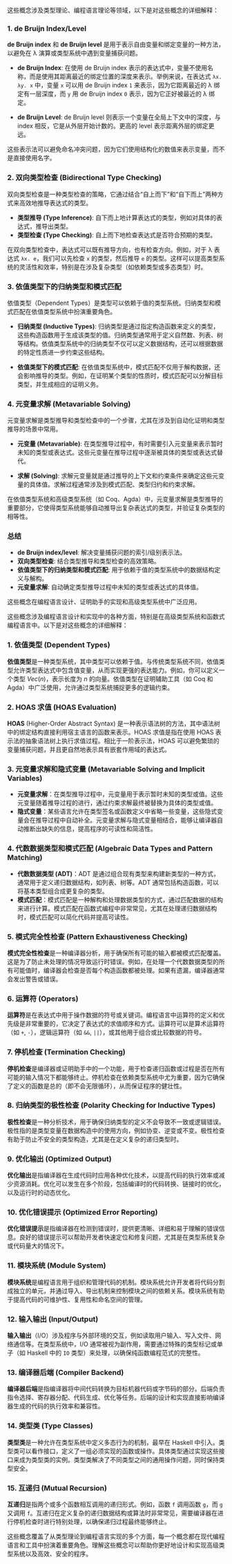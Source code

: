 这些概念涉及类型理论、编程语言理论等领域，以下是对这些概念的详细解释：

### 1. **de Bruijn Index/Level**
**de Bruijn index** 和 **de Bruijn level** 是用于表示自由变量和绑定变量的一种方法，以避免在 λ 演算或类型系统中遇到变量捕获问题。

- **de Bruijn Index**: 在使用 de Bruijn index 表示的表达式中，变量不使用名称，而是使用其距离最近的绑定位置的深度来表示。举例来说，在表达式 `λx. λy. x` 中，变量 `x` 可以用 de Bruijn index `1` 来表示，因为它距离最近的 λ 绑定有一层深度，而 `y` 用 de Bruijn index `0` 表示，因为它正好被最近的 λ 绑定。

- **de Bruijn Level**: de Bruijn level 则表示一个变量在全局上下文中的深度，与 index 相反，它是从外层开始计数的。更高的 level 表示距离外层的绑定更远。

这些表示法可以避免命名冲突问题，因为它们使用结构化的数值来表示变量，而不是直接使用名字。

### 2. **双向类型检查 (Bidirectional Type Checking)**
双向类型检查是一种类型检查的策略，它通过结合“自上而下”和“自下而上”两种方式来高效地推导表达式的类型。

- **类型推导 (Type Inference)**: 自下而上地计算表达式的类型，例如对具体的表达式，推导出类型。
- **类型检查 (Type Checking)**: 自上而下地检查表达式是否符合预期的类型。

在双向类型检查中，表达式可以既有推导方向，也有检查方向。例如，对于 λ 表达式 `λx. e`，我们可以先检查 `x` 的类型，然后推导 `e` 的类型。这样可以提高类型系统的灵活性和效率，特别是在涉及复杂类型（如依赖类型或多态类型）时。

### 3. **依值类型下的归纳类型和模式匹配**
依值类型（Dependent Types）是类型可以依赖于值的类型系统。归纳类型和模式匹配在依值类型系统中扮演重要角色。

- **归纳类型 (Inductive Types)**: 归纳类型是通过指定构造函数来定义的类型，这些构造函数用于生成该类型的值。归纳类型通常用于定义自然数、列表、树等结构。依值类型系统中的归纳类型不仅可以定义数据结构，还可以根据数据的特定性质进一步约束这些结构。

- **依值类型下的模式匹配**: 在依值类型系统中，模式匹配不仅用于解构数据，还会影响推导的类型。例如，在证明某个类型的性质时，模式匹配可以分解目标类型，并生成相应的证明义务。

### 4. **元变量求解 (Metavariable Solving)**
元变量求解是类型推导和类型检查中的一个步骤，尤其在涉及到自动化证明和类型推导的场景中常用。

- **元变量 (Metavariable)**: 在类型推导过程中，有时需要引入元变量来表示暂时未知的类型或表达式。这些元变量在推导过程中逐渐被具体的类型或表达式替代。

- **求解 (Solving)**: 求解元变量就是通过推导的上下文和约束条件来确定这些元变量的具体值。求解过程通常涉及到模式匹配、类型归约和约束求解。

在依值类型系统和高级类型系统（如 Coq、Agda）中，元变量求解是类型推导的重要部分，它使得类型系统能够自动推导出复杂表达式的类型，并验证复杂类型的相等性。

### 总结
- **de Bruijn index/level**: 解决变量捕获问题的索引/级别表示法。
- **双向类型检查**: 结合类型推导和类型检查的高效策略。
- **依值类型下的归纳类型和模式匹配**: 用于依赖于值的类型系统中的数据结构定义与解构。
- **元变量求解**: 自动确定类型推导过程中未知的类型或表达式的具体值。 

这些概念在编程语言设计、证明助手的实现和高级类型系统中广泛应用。



这些概念涉及编程语言设计和实现中的各种方面，特别是在高级类型系统和函数式编程语言中。以下是对这些概念的详细解释：

### 1. 依值类型 (Dependent Types)
**依值类型**是一种类型系统，其中类型可以依赖于值。与传统类型系统不同，依值类型允许类型表达式中包含值变量，从而实现更强的表达能力。例如，你可以定义一个类型 $Vec(n)$，表示长度为 $n$ 的向量。依值类型在证明辅助工具（如 Coq 和 Agda）中广泛使用，允许通过类型系统捕捉更多的逻辑约束。

### 2. HOAS 求值 (HOAS Evaluation)
**HOAS** (Higher-Order Abstract Syntax) 是一种表示语法树的方法，其中语法树中的绑定结构直接利用宿主语言的函数来表示。HOAS 求值是指在使用 HOAS 表示法的抽象语法树上执行求值过程。相比于一阶表示法，HOAS 可以避免繁琐的变量捕获问题，并且更自然地表示具有嵌套作用域的表达式。

### 3. 元变量求解和隐式变量 (Metavariable Solving and Implicit Variables)
- **元变量求解**：在类型推导过程中，元变量用于表示暂时未知的类型或值。这些元变量随着推导过程的进行，通过约束求解最终被替换为具体的类型或值。
- **隐式变量**：某些语言允许在类型签名或函数定义中省略一些变量，这些隐式变量会在推导过程中自动补全。元变量求解与隐式变量相结合，能够让编译器自动推断出缺失的信息，提高程序的可读性和简洁性。

### 4. 代数数据类型和模式匹配 (Algebraic Data Types and Pattern Matching)
- **代数数据类型 (ADT)**：ADT 是通过组合现有类型来构建新类型的一种方式，通常用于定义递归数据结构，如列表、树等。ADT 通常包括构造函数，可以将基本类型组合成更复杂的类型。
- **模式匹配**：模式匹配是一种解构和处理数据类型的方式，通过匹配数据的结构来进行计算。模式匹配在函数式编程中非常常见，尤其在处理递归数据结构时，模式匹配可以简化代码并提高可读性。

### 5. 模式完全性检查 (Pattern Exhaustiveness Checking)
**模式完全性检查**是一种编译器分析，用于确保所有可能的输入都被模式匹配覆盖。这是为了防止未处理的情况导致运行时错误。例如，在处理一个代数数据类型的所有可能值时，编译器会检查是否每个构造函数都被处理。如果有遗漏，编译器通常会发出警告或错误。

### 6. 运算符 (Operators)
**运算符**是在表达式中用于操作数据的符号或关键词。编程语言中运算符的定义和优先级是非常重要的，它决定了表达式的求值顺序和方式。运算符可以是算术运算符（如 `+`, `-`），逻辑运算符（如 `&&`, `||`），或其他用于组合或比较数据的符号。

### 7. 停机检查 (Termination Checking)
**停机检查**是编译器或证明助手中的一个功能，用于检查递归函数或过程是否在所有可能的输入情况下都能够终止。停机检查在依赖类型系统中尤为重要，因为它确保了定义的函数是总的（即不会无限循环），从而保证程序的健壮性。

### 8. 归纳类型的极性检查 (Polarity Checking for Inductive Types)
**极性检查**是一种分析技术，用于确保归纳类型的定义不会导致不一致或逻辑错误。极性指的是类型变量在数据构造中的使用方向，例如协变、逆变或不变。极性检查有助于防止不安全的类型构造，尤其是在定义复杂的递归类型时。

### 9. 优化输出 (Optimized Output)
**优化输出**是指编译器在生成代码时应用各种优化技术，以提高代码的执行效率或减少资源消耗。优化可以发生在多个阶段，包括编译时的代码转换、链接时的优化，以及运行时的动态优化。

### 10. 优化错误提示 (Optimized Error Reporting)
**优化错误提示**是指编译器在检测到错误时，提供更清晰、详细和易于理解的错误信息。良好的错误提示可以帮助开发者快速定位和修复问题，尤其是在类型系统复杂或代码量大的情况下。

### 11. 模块系统 (Module System)
**模块系统**是编程语言用于组织和管理代码的机制。模块系统允许开发者将代码分割成独立的单元，并通过导入、导出机制来控制模块之间的依赖关系。模块系统有助于提高代码的可维护性、复用性和命名空间的管理。

### 12. 输入输出 (Input/Output)
**输入输出**（I/O）涉及程序与外部环境的交互，例如读取用户输入、写入文件、网络通信等。在类型系统中，I/O 通常被视为副作用，需要通过特殊的类型标记或单子（如 Haskell 中的 `IO` 类型）来处理，以确保纯函数编程范式的完整性。

### 13. 编译器后端 (Compiler Backend)
**编译器后端**是指编译器将中间代码转换为目标机器代码或字节码的部分。后端负责指令选择、寄存器分配、代码生成、优化等任务。后端的设计和实现直接影响编译器生成的代码的执行效率和兼容性。

### 14. 类型类 (Type Classes)
**类型类**是一种允许在类型系统中定义多态行为的机制，最早在 Haskell 中引入。类型类可以看作接口，定义了一组必须实现的函数或操作。具体类型通过实现这些接口来成为类型类的实例。类型类解决了不同类型之间的通用操作问题，同时保持类型安全。

### 15. 互递归 (Mutual Recursion)
**互递归**是指两个或多个函数相互调用的递归形式。例如，函数 `f` 调用函数 `g`，而 `g` 又调用 `f`。互递归在定义复杂的递归数据结构或算法时非常常见，需要编译器在进行停机检查时进行特别处理，以确保递归过程最终能够终止。

这些概念覆盖了从类型理论到编程语言实现的多个方面，每一个概念都在现代编程语言和工具中扮演着重要角色。理解这些概念可以帮助你更好地设计和实现高级类型系统以及高效、安全的程序。